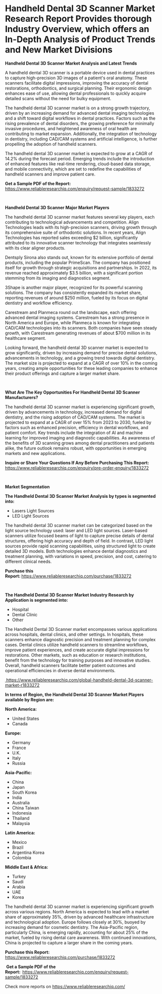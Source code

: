<p><h1>Handheld Dental 3D Scanner Market Research Report Provides thorough Industry Overview, which offers an In-Depth Analysis of Product Trends and New Market Divisions</h1></p><p><strong>Handheld Dental 3D Scanner Market Analysis and Latest Trends</strong></p>
<p><p>A handheld dental 3D scanner is a portable device used in dental practices to capture high-precision 3D images of a patient's oral anatomy. These scanners facilitate digital impressions, improving the accuracy of dental restorations, orthodontics, and surgical planning. Their ergonomic design enhances ease of use, allowing dental professionals to quickly acquire detailed scans without the need for bulky equipment.</p><p>The handheld dental 3D scanner market is on a strong growth trajectory, driven by an increasing demand for advanced dental imaging technologies and a shift toward digital workflows in dental practices. Factors such as the rising prevalence of dental disorders, the growing preference for minimally invasive procedures, and heightened awareness of oral health are contributing to market expansion. Additionally, the integration of technology in dentistry, including CAD/CAM systems and artificial intelligence, is further propelling the adoption of handheld scanners.</p><p>The handheld dental 3D scanner market is expected to grow at a CAGR of 14.2% during the forecast period. Emerging trends include the introduction of enhanced features like real-time rendering, cloud-based data storage, and mobile connectivity, which are set to redefine the capabilities of handheld scanners and improve patient care.</p></p>
<p><strong>Get a Sample PDF of the Report:&nbsp;</strong> <a href="https://www.reliableresearchiq.com/enquiry/request-sample/1833272?utm_campaign=104&utm_medium=2&utm_source=Github&utm_content=ia&utm_term=01012025&utm_id=handheld-dental-3d-scanner">https://www.reliableresearchiq.com/enquiry/request-sample/1833272</a></p>
<p>&nbsp;</p>
<p><strong>Handheld Dental 3D Scanner Major Market Players</strong></p>
<p><p>The handheld dental 3D scanner market features several key players, each contributing to technological advancements and competition. Align Technologies leads with its high-precision scanners, driving growth through its comprehensive suite of orthodontic solutions. In recent years, Align Technologies has reported sales exceeding $2 billion, significantly attributed to its innovative scanner technology that integrates seamlessly with its clear aligner products.</p><p>Dentsply Sirona also stands out, known for its extensive portfolio of dental products, including the popular PrimeScan. The company has positioned itself for growth through strategic acquisitions and partnerships. In 2022, its revenue reached approximately $3.5 billion, with a significant portion stemming from its imaging and diagnostics segment.</p><p>3Shape is another major player, recognized for its powerful scanning solutions. The company has consistently expanded its market share, reporting revenues of around $250 million, fueled by its focus on digital dentistry and workflow efficiency.</p><p>Carestream and Planmeca round out the landscape, each offering advanced dental imaging systems. Carestream has a strong presence in North America and Europe, while Planmeca is known for integrating CAD/CAM technologies into its scanners. Both companies have seen steady growth, with Carestream generating revenues of about $700 million in its healthcare segment.</p><p>Looking forward, the handheld dental 3D scanner market is expected to grow significantly, driven by increasing demand for precise dental solutions, advancements in technology, and a growing trend towards digital dentistry. The market size is projected to expand at a CAGR of over 10% in the coming years, creating ample opportunities for these leading companies to enhance their product offerings and capture a larger market share.</p></p>
<p>&nbsp;</p>
<p><strong>What Are The Key Opportunities For Handheld Dental 3D Scanner Manufacturers?</strong></p>
<p><p>The handheld dental 3D scanner market is experiencing significant growth, driven by advancements in technology, increased demand for digital dentistry, and the rising adoption of CAD/CAM systems. The market is projected to expand at a CAGR of over 15% from 2023 to 2030, fueled by factors such as enhanced precision, efficiency in dental workflows, and patient comfort. Key trends include the integration of AI and machine learning for improved imaging and diagnostic capabilities. As awareness of the benefits of 3D scanning grows among dental practitioners and patients alike, the future outlook remains robust, with opportunities in emerging markets and new applications.</p></p>
<p><strong>Inquire or Share Your Questions If Any Before Purchasing This Report:</strong> <a href="https://www.reliableresearchiq.com/enquiry/pre-order-enquiry/1833272?utm_campaign=104&utm_medium=2&utm_source=Github&utm_content=ia&utm_term=01012025&utm_id=handheld-dental-3d-scanner">https://www.reliableresearchiq.com/enquiry/pre-order-enquiry/1833272</a></p>
<p>&nbsp;</p>
<p><strong>Market Segmentation</strong></p>
<p><strong>The Handheld Dental 3D Scanner Market Analysis by types is segmented into:</strong></p>
<p><ul><li>Lasers Light Sources</li><li>LED Light Sources</li></ul></p>
<p><p>The handheld dental 3D scanner market can be categorized based on the light source technology used: laser and LED light sources. Laser-based scanners utilize focused beams of light to capture precise details of dental structures, offering high accuracy and depth of field. In contrast, LED light sources provide rapid scanning capabilities, using structured light to create detailed 3D models. Both technologies enhance dental diagnostics and treatment planning, with variations in speed, precision, and cost, catering to different clinical needs.</p></p>
<p><strong>Purchase this Report:&nbsp;</strong><a href="https://www.reliableresearchiq.com/purchase/1833272?utm_campaign=104&utm_medium=2&utm_source=Github&utm_content=ia&utm_term=01012025&utm_id=handheld-dental-3d-scanner">https://www.reliableresearchiq.com/purchase/1833272</a></p>
<p>&nbsp;</p>
<p><strong>The Handheld Dental 3D Scanner Market Industry Research by Application is segmented into:</strong></p>
<p><ul><li>Hospital</li><li>Dental Clinic</li><li>Other</li></ul></p>
<p><p>The Handheld Dental 3D Scanner market encompasses various applications across hospitals, dental clinics, and other settings. In hospitals, these scanners enhance diagnostic precision and treatment planning for complex cases. Dental clinics utilize handheld scanners to streamline workflows, improve patient experiences, and create accurate digital impressions for restorations. Other markets, such as education or research institutions, benefit from the technology for training purposes and innovative studies. Overall, handheld scanners facilitate better patient outcomes and operational efficiencies in diverse dental environments.</p></p>
<p><a href="https://www.reliableresearchiq.com/global-handheld-dental-3d-scanner-market-r1833272?utm_campaign=104&utm_medium=2&utm_source=Github&utm_content=ia&utm_term=01012025&utm_id=handheld-dental-3d-scanner">&nbsp;https://www.reliableresearchiq.com/global-handheld-dental-3d-scanner-market-r1833272</a></p>
<p><strong>In terms of Region, the Handheld Dental 3D Scanner Market Players available by Region are:</strong></p>
<p>
    <p> <strong> North America: </strong>
        <ul>
            <li>United States</li>
            <li>Canada</li>
        </ul>
        </p> 
    <p> <strong> Europe: </strong>
        <ul>
            <li>Germany</li>
            <li>France</li>
            <li>U.K.</li>
            <li>Italy</li>
            <li>Russia</li>
        </ul>
        </p> 
    <p> <strong> Asia-Pacific: </strong>
        <ul>
            <li>China</li>
            <li>Japan</li>
            <li>South Korea</li>
            <li>India</li>
            <li>Australia</li>
            <li>China Taiwan</li>
            <li>Indonesia</li>
            <li>Thailand</li>
            <li>Malaysia</li>
        </ul>
        </p> 
    <p> <strong> Latin America: </strong>
        <ul>
            <li>Mexico</li>
            <li>Brazil</li>
            <li>Argentina Korea</li>
            <li>Colombia</li>
        </ul>
        </p> 
    <p> <strong> Middle East & Africa: </strong>
        <ul>
            <li>Turkey</li>
            <li>Saudi</li>
            <li>Arabia</li>
            <li>UAE</li>
            <li>Korea</li>
        </ul>
    </p>
    </p>
<p><p>The handheld dental 3D scanner market is experiencing significant growth across various regions. North America is expected to lead with a market share of approximately 35%, driven by advanced healthcare infrastructure and technological adoption. Europe follows closely at 30%, buoyed by increasing demand for cosmetic dentistry. The Asia-Pacific region, particularly China, is emerging rapidly, accounting for about 25% of the market, fueled by rising dental care awareness. With continued innovations, China is projected to capture a larger share in the coming years.</p></p>
<p><strong>Purchase this Report: </strong><a href="https://www.reliableresearchiq.com/purchase/1833272?utm_campaign=104&utm_medium=2&utm_source=Github&utm_content=ia&utm_term=01012025&utm_id=handheld-dental-3d-scanner">https://www.reliableresearchiq.com/purchase/1833272</a></p>
<p>&nbsp;<strong>Get a Sample PDF of the Report:&nbsp;&nbsp;</strong><a href="https://www.reliableresearchiq.com/enquiry/request-sample/1833272?utm_campaign=104&utm_medium=2&utm_source=Github&utm_content=ia&utm_term=01012025&utm_id=handheld-dental-3d-scanner">https://www.reliableresearchiq.com/enquiry/request-sample/1833272</a></p>
<p><strong></strong></p>
<p>Check more reports on <a href="https://www.reliableresearchiq.com/?utm_campaign=104&utm_medium=2&utm_source=Github&utm_content=ia&utm_term=01012025&utm_id=handheld-dental-3d-scanner">https://www.reliableresearchiq.com/</a></p>